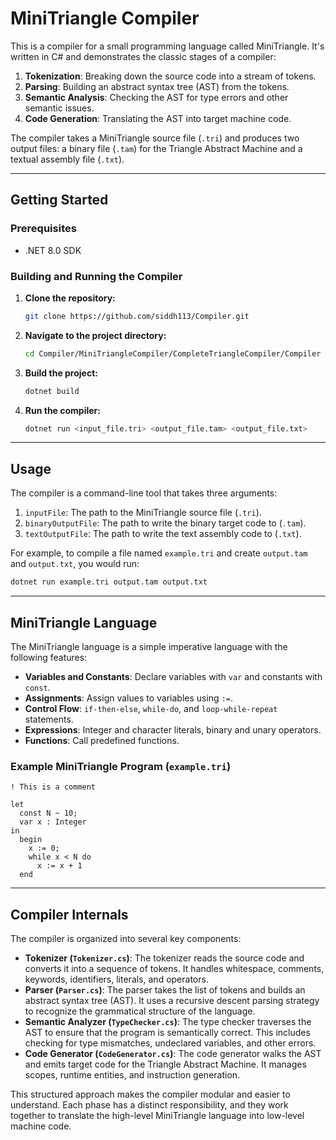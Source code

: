 # MiniTriangle Compiler

This is a compiler for a small programming language called MiniTriangle. It's written in C\# and demonstrates the classic stages of a compiler:

1.  **Tokenization**: Breaking down the source code into a stream of tokens.
2.  **Parsing**: Building an abstract syntax tree (AST) from the tokens.
3.  **Semantic Analysis**: Checking the AST for type errors and other semantic issues.
4.  **Code Generation**: Translating the AST into target machine code.

The compiler takes a MiniTriangle source file (`.tri`) and produces two output files: a binary file (`.tam`) for the Triangle Abstract Machine and a textual assembly file (`.txt`).

-----

## Getting Started

### Prerequisites

  * .NET 8.0 SDK

### Building and Running the Compiler

1.  **Clone the repository:**
    ```sh
    git clone https://github.com/siddh113/Compiler.git
    ```
2.  **Navigate to the project directory:**
    ```sh
    cd Compiler/MiniTriangleCompiler/CompleteTriangleCompiler/Compiler
    ```
3.  **Build the project:**
    ```sh
    dotnet build
    ```
4.  **Run the compiler:**
    ```sh
    dotnet run <input_file.tri> <output_file.tam> <output_file.txt>
    ```

-----

## Usage

The compiler is a command-line tool that takes three arguments:

1.  `inputFile`: The path to the MiniTriangle source file (`.tri`).
2.  `binaryOutputFile`: The path to write the binary target code to (`.tam`).
3.  `textOutputFile`: The path to write the text assembly code to (`.txt`).

For example, to compile a file named `example.tri` and create `output.tam` and `output.txt`, you would run:

```sh
dotnet run example.tri output.tam output.txt
```

-----

## MiniTriangle Language

The MiniTriangle language is a simple imperative language with the following features:

  * **Variables and Constants**: Declare variables with `var` and constants with `const`.
  * **Assignments**: Assign values to variables using `:=`.
  * **Control Flow**: `if-then-else`, `while-do`, and `loop-while-repeat` statements.
  * **Expressions**: Integer and character literals, binary and unary operators.
  * **Functions**: Call predefined functions.

### Example MiniTriangle Program (`example.tri`)

```
! This is a comment

let
  const N ~ 10;
  var x : Integer
in
  begin
    x := 0;
    while x < N do
      x := x + 1
  end
```

-----

## Compiler Internals

The compiler is organized into several key components:

  * **Tokenizer (`Tokenizer.cs`)**: The tokenizer reads the source code and converts it into a sequence of tokens. It handles whitespace, comments, keywords, identifiers, literals, and operators.
  * **Parser (`Parser.cs`)**: The parser takes the list of tokens and builds an abstract syntax tree (AST). It uses a recursive descent parsing strategy to recognize the grammatical structure of the language.
  * **Semantic Analyzer (`TypeChecker.cs`)**: The type checker traverses the AST to ensure that the program is semantically correct. This includes checking for type mismatches, undeclared variables, and other errors.
  * **Code Generator (`CodeGenerator.cs`)**: The code generator walks the AST and emits target code for the Triangle Abstract Machine. It manages scopes, runtime entities, and instruction generation.

This structured approach makes the compiler modular and easier to understand. Each phase has a distinct responsibility, and they work together to translate the high-level MiniTriangle language into low-level machine code.
